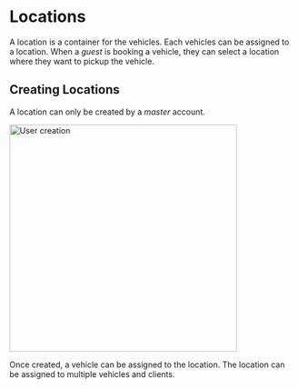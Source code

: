 # Locations

A location is a container for the vehicles. Each vehicles can be assigned to a location. When a *guest* is booking a vehicle, they can select a location where they want to pickup the vehicle.

## Creating Locations

A location can only be created by a *master* account.

<img src="/media/locations/create.gif"
     alt="User creation"
     style="margin-left: auto; margin-right: auto; height: 400px" />

Once created, a vehicle can be assigned to the location. The location can be assigned to multiple vehicles and clients.
